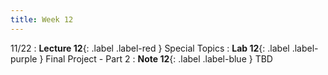 ```yaml
---
title: Week 12
---
```


11/22
: **Lecture 12**{: .label .label-red } Special Topics
: **Lab 12**{: .label .label-purple } Final Project - Part 2
: **Note 12**{: .label .label-blue } TBD